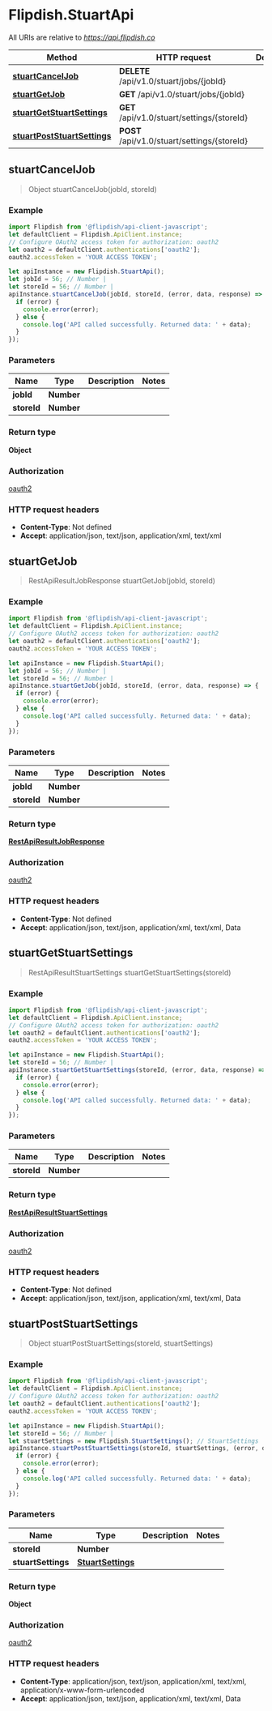 # Flipdish.StuartApi

All URIs are relative to *https://api.flipdish.co*

Method | HTTP request | Description
------------- | ------------- | -------------
[**stuartCancelJob**](StuartApi.md#stuartCancelJob) | **DELETE** /api/v1.0/stuart/jobs/{jobId} | 
[**stuartGetJob**](StuartApi.md#stuartGetJob) | **GET** /api/v1.0/stuart/jobs/{jobId} | 
[**stuartGetStuartSettings**](StuartApi.md#stuartGetStuartSettings) | **GET** /api/v1.0/stuart/settings/{storeId} | 
[**stuartPostStuartSettings**](StuartApi.md#stuartPostStuartSettings) | **POST** /api/v1.0/stuart/settings/{storeId} | 



## stuartCancelJob

> Object stuartCancelJob(jobId, storeId)



### Example

```javascript
import Flipdish from '@flipdish/api-client-javascript';
let defaultClient = Flipdish.ApiClient.instance;
// Configure OAuth2 access token for authorization: oauth2
let oauth2 = defaultClient.authentications['oauth2'];
oauth2.accessToken = 'YOUR ACCESS TOKEN';

let apiInstance = new Flipdish.StuartApi();
let jobId = 56; // Number | 
let storeId = 56; // Number | 
apiInstance.stuartCancelJob(jobId, storeId, (error, data, response) => {
  if (error) {
    console.error(error);
  } else {
    console.log('API called successfully. Returned data: ' + data);
  }
});
```

### Parameters


Name | Type | Description  | Notes
------------- | ------------- | ------------- | -------------
 **jobId** | **Number**|  | 
 **storeId** | **Number**|  | 

### Return type

**Object**

### Authorization

[oauth2](../README.md#oauth2)

### HTTP request headers

- **Content-Type**: Not defined
- **Accept**: application/json, text/json, application/xml, text/xml


## stuartGetJob

> RestApiResultJobResponse stuartGetJob(jobId, storeId)



### Example

```javascript
import Flipdish from '@flipdish/api-client-javascript';
let defaultClient = Flipdish.ApiClient.instance;
// Configure OAuth2 access token for authorization: oauth2
let oauth2 = defaultClient.authentications['oauth2'];
oauth2.accessToken = 'YOUR ACCESS TOKEN';

let apiInstance = new Flipdish.StuartApi();
let jobId = 56; // Number | 
let storeId = 56; // Number | 
apiInstance.stuartGetJob(jobId, storeId, (error, data, response) => {
  if (error) {
    console.error(error);
  } else {
    console.log('API called successfully. Returned data: ' + data);
  }
});
```

### Parameters


Name | Type | Description  | Notes
------------- | ------------- | ------------- | -------------
 **jobId** | **Number**|  | 
 **storeId** | **Number**|  | 

### Return type

[**RestApiResultJobResponse**](RestApiResultJobResponse.md)

### Authorization

[oauth2](../README.md#oauth2)

### HTTP request headers

- **Content-Type**: Not defined
- **Accept**: application/json, text/json, application/xml, text/xml, Data


## stuartGetStuartSettings

> RestApiResultStuartSettings stuartGetStuartSettings(storeId)



### Example

```javascript
import Flipdish from '@flipdish/api-client-javascript';
let defaultClient = Flipdish.ApiClient.instance;
// Configure OAuth2 access token for authorization: oauth2
let oauth2 = defaultClient.authentications['oauth2'];
oauth2.accessToken = 'YOUR ACCESS TOKEN';

let apiInstance = new Flipdish.StuartApi();
let storeId = 56; // Number | 
apiInstance.stuartGetStuartSettings(storeId, (error, data, response) => {
  if (error) {
    console.error(error);
  } else {
    console.log('API called successfully. Returned data: ' + data);
  }
});
```

### Parameters


Name | Type | Description  | Notes
------------- | ------------- | ------------- | -------------
 **storeId** | **Number**|  | 

### Return type

[**RestApiResultStuartSettings**](RestApiResultStuartSettings.md)

### Authorization

[oauth2](../README.md#oauth2)

### HTTP request headers

- **Content-Type**: Not defined
- **Accept**: application/json, text/json, application/xml, text/xml, Data


## stuartPostStuartSettings

> Object stuartPostStuartSettings(storeId, stuartSettings)



### Example

```javascript
import Flipdish from '@flipdish/api-client-javascript';
let defaultClient = Flipdish.ApiClient.instance;
// Configure OAuth2 access token for authorization: oauth2
let oauth2 = defaultClient.authentications['oauth2'];
oauth2.accessToken = 'YOUR ACCESS TOKEN';

let apiInstance = new Flipdish.StuartApi();
let storeId = 56; // Number | 
let stuartSettings = new Flipdish.StuartSettings(); // StuartSettings | 
apiInstance.stuartPostStuartSettings(storeId, stuartSettings, (error, data, response) => {
  if (error) {
    console.error(error);
  } else {
    console.log('API called successfully. Returned data: ' + data);
  }
});
```

### Parameters


Name | Type | Description  | Notes
------------- | ------------- | ------------- | -------------
 **storeId** | **Number**|  | 
 **stuartSettings** | [**StuartSettings**](StuartSettings.md)|  | 

### Return type

**Object**

### Authorization

[oauth2](../README.md#oauth2)

### HTTP request headers

- **Content-Type**: application/json, text/json, application/xml, text/xml, application/x-www-form-urlencoded
- **Accept**: application/json, text/json, application/xml, text/xml, Data

